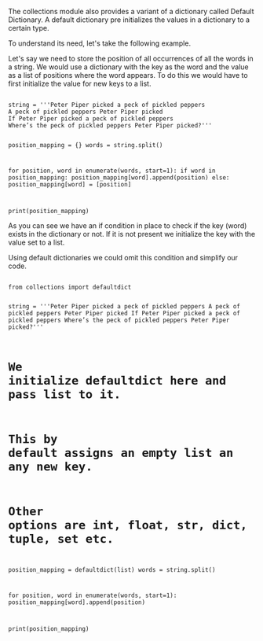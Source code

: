 The collections module also provides a variant of a dictionary called Default Dictionary. A default dictionary pre initializes the values in a dictionary to a certain type.

To understand its need, let's take the following example.

Let's say we need to store the position of all occurrences of all the words in a string. We would use a dictionary with the key as the word and the value as a list of positions where the word appears. To do this we would have to first initialize the value for new keys to a list.

<Editor lang="python">
<code>
string = '''Peter Piper picked a peck of pickled peppers
A peck of pickled peppers Peter Piper picked
If Peter Piper picked a peck of pickled peppers
Where’s the peck of pickled peppers Peter Piper picked?'''

position_mapping = {}
words = string.split()

for position, word in enumerate(words, start=1):
  if word in position_mapping:
    position_mapping[word].append(position)
  else:
    position_mapping[word] = [position]

print(position_mapping)
</code>
</Editor>

As you can see we have an if condition in place to check if the key (word) exists in the dictionary or not. If it is not present we initialize the key with the value set to a list.

Using default dictionaries we could omit this condition and simplify our code.

<Editor lang="python">
<code>
from collections import defaultdict

string = '''Peter Piper picked a peck of pickled peppers
A peck of pickled peppers Peter Piper picked
If Peter Piper picked a peck of pickled peppers
Where’s the peck of pickled peppers Peter Piper picked?'''

# We initialize defaultdict here and pass list to it.
# This by default assigns an empty list an any new key.
# Other options are int, float, str, dict, tuple, set etc.
position_mapping = defaultdict(list)
words = string.split()

for position, word in enumerate(words, start=1):
    position_mapping[word].append(position)

print(position_mapping)
</code>
</Editor>